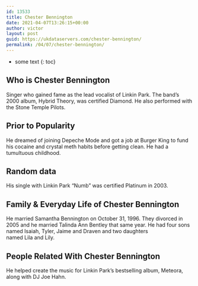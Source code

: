```yaml
---
id: 13533
title: Chester Bennington
date: 2021-04-07T13:26:15+00:00
author: victor
layout: post
guid: https://ukdataservers.com/chester-bennington/
permalink: /04/07/chester-bennington/
---
```


* some text
{: toc}


## Who is Chester Bennington



Singer who gained fame as the lead vocalist of Linkin Park. The band&#8217;s 2000 album, Hybrid Theory, was certified Diamond. He also performed with the Stone Temple Pilots.  

                
                
                
## Prior to Popularity



He dreamed of joining Depeche Mode and got a job at Burger King to fund his cocaine and crystal meth habits before getting clean. He had a tumultuous childhood. 

                
                
                
## Random data



His single with Linkin Park &#8220;Numb&#8221; was certified Platinum in 2003. 

                
                
                
## Family & Everyday Life of Chester Bennington



He married Samantha Bennington on October 31, 1996. They divorced in 2005 and he married Talinda Ann Bentley that same year. He had four sons named Isaiah, Tyler, Jaime and Draven and two daughters named Lila and Lily.

                
                
                
## People Related With Chester Bennington



He helped create the music for Linkin Park&#8217;s bestselling album, Meteora, along with DJ Joe Hahn.

                
              
            
          
          
          